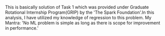 This is basically solution of Task 1 which was provided under Graduate Rotational Internship Program(GRIP) by the 'The Spark Foundation'.In this analysis, I have utilized my knowledge of regression to this problem.
My Mantra: 'No ML problem is simple as long as there is scope for improvement in performance.'

